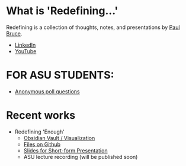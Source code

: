 # What is 'Redefining...'

Redefining is a collection of thoughts, notes, and presentations by [Paul Bruce](https://paulsbruce.io).

* [LinkedIn](https://www.linkedin.com/in/paulsbruce)
* [YouTube](https://www.youtube.com/watch?v=rqx4Rdzjg24&list=PLFXQmSmq7uXTElSlaOqUHCeVlJi5nGJ85)

# FOR ASU STUDENTS:

* [Anonymous poll questions](https://pollev.com​/paulbruce947)

# Recent works

* Redefining 'Enough'
    * [Obsidian Vault / Visualization](https://publish.obsidian.md/paulsbruce-redefining)
    * [Files on Github](https://github.com/paulsbruce/redefining-notes/tree/main/Redefining%20Enough)
    * [Slides for Short-form Presentation](https://docs.google.com/presentation/d/1soEOSnicJwArxlSLgEgxRSMIU86OG2U28WvbHVKeZEw/edit?usp=sharing)
    * ASU lecture recording (will be published soon)